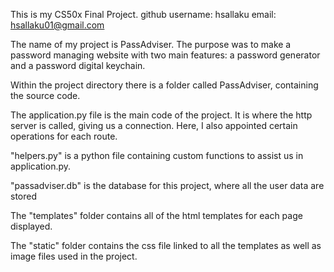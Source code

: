 This is my CS50x Final Project.
github username: hsallaku
email: hsallaku01@gmail.com

The name of my project is PassAdviser. The purpose was to make a password managing website
with two main features: a password generator and a password digital keychain.

Within the project directory there is a folder called PassAdviser, containing the source code.

The application.py file is the main code of the project. It is where the http server is called,
giving us a connection. Here, I also appointed certain operations for each route.

"helpers.py" is a python file containing custom functions to assist us in application.py.

"passadviser.db" is the database for this project, where all the user data are stored

The "templates" folder contains all of the html templates for each page displayed.

The "static" folder contains the css file linked to all the templates as well as image files used in the project.
